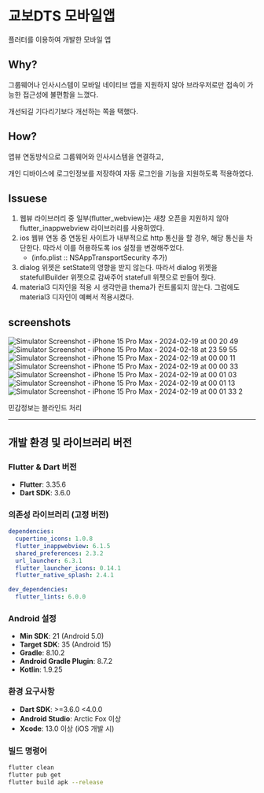 # 교보DTS 모바일앱

플러터를 이용하여 개발한 모바일 앱

## Why?
그룹웨어나 인사시스템이 모바일 네이티브 앱을 지원하지 않아 브라우저로만 접속이 가능한 접근성에 불편함을 느꼈다.

개선되길 기다리기보다 개선하는 쪽을 택했다.

## How?
앱뷰 연동방식으로 그룹웨어와 인사시스템을 연결하고,

개인 디바이스에 로그인정보를 저장하여 자동 로그인을 기능을 지원하도록 적용하였다.

## Issuese
1. 웹뷰 라이브러리 중 일부(flutter_webview)는 새창 오픈을 지원하지 않아 flutter_inappwebview 라이브러리를 사용하였다.
2. ios 웹뷰 연동 중 연동된 사이트가 내부적으로 http 통신을 할 경우, 해당 통신을 차단한다. 따라서 이를 허용하도록 ios 설정을 변경해주었다.
     - (info.plist :: NSAppTransportSecurity 추가)
3. dialog 위젯은 setState의 영향을 받지 않는다. 따라서 dialog 위젯을 statefullBuilder 위젯으로 감싸주어 statefull 위젯으로 만들어 줬다.
4. material3 디자인을 적용 시 생각만큼 thema가 컨트롤되지 않는다. 그럼에도 material3 디자인이 예뻐서 적용시켰다.

## screenshots
![Simulator Screenshot - iPhone 15 Pro Max - 2024-02-19 at 00 20 49](https://github.com/akma517/kyobodts_mobile/assets/66403979/dcf5da3f-e319-4419-b5e0-fbc799ee88ee)
![Simulator Screenshot - iPhone 15 Pro Max - 2024-02-18 at 23 59 55](https://github.com/akma517/kyobodts_mobile/assets/66403979/69a8ec5f-9891-448e-aba6-c752a02fbce1)
![Simulator Screenshot - iPhone 15 Pro Max - 2024-02-19 at 00 00 11](https://github.com/akma517/kyobodts_mobile/assets/66403979/eea437e8-068f-4b36-8d53-07da7f82e9f2)
![Simulator Screenshot - iPhone 15 Pro Max - 2024-02-19 at 00 00 33](https://github.com/akma517/kyobodts_mobile/assets/66403979/bd892ca9-a864-4377-9c72-3bcf7b082621)
![Simulator Screenshot - iPhone 15 Pro Max - 2024-02-19 at 00 01 03](https://github.com/akma517/kyobodts_mobile/assets/66403979/e5b9cf5c-5265-4a7b-979d-71d2ee8150b6)
![Simulator Screenshot - iPhone 15 Pro Max - 2024-02-19 at 00 01 13](https://github.com/akma517/kyobodts_mobile/assets/66403979/ec59998c-3a71-40ba-a804-6ffd5522ef18)
![Simulator Screenshot - iPhone 15 Pro Max - 2024-02-19 at 00 01 33 2](https://github.com/akma517/kyobodts_mobile/assets/66403979/9c2e5b48-248f-411f-b797-f0426e65ccf9)

민감정보는 블라인드 처리

---

## 개발 환경 및 라이브러리 버전

### Flutter & Dart 버전
- **Flutter**: 3.35.6
- **Dart SDK**: 3.6.0

### 의존성 라이브러리 (고정 버전)
```yaml
dependencies:
  cupertino_icons: 1.0.8
  flutter_inappwebview: 6.1.5
  shared_preferences: 2.3.2
  url_launcher: 6.3.1
  flutter_launcher_icons: 0.14.1
  flutter_native_splash: 2.4.1

dev_dependencies:
  flutter_lints: 6.0.0
```

### Android 설정
- **Min SDK**: 21 (Android 5.0)
- **Target SDK**: 35 (Android 15)
- **Gradle**: 8.10.2
- **Android Gradle Plugin**: 8.7.2
- **Kotlin**: 1.9.25

### 환경 요구사항
- **Dart SDK**: >=3.6.0 <4.0.0
- **Android Studio**: Arctic Fox 이상
- **Xcode**: 13.0 이상 (iOS 개발 시)

### 빌드 명령어
```bash
flutter clean
flutter pub get
flutter build apk --release
```